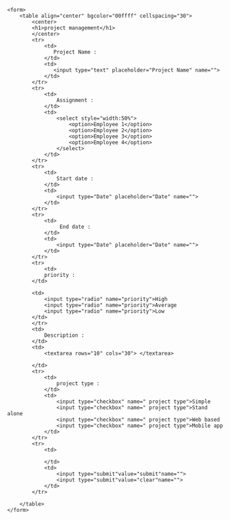 </head>
<body>
    
    <form>
        <table align="center" bgcolor="00ffff" cellspacing="30">
            <center>
            <h1>project management</h1>
            </center>
            <tr>
                <td>
                   Project Name :
                </td>
                <td>
                   <input type="text" placeholder="Project Name" name="">
                </td>
            </tr>
            <tr>
                <td>
                    Assignment :
                </td>
                <td>
                    <select style="width:50%">
                        <option>Employee 1</option>
                        <option>Employee 2</option>
                        <option>Employee 3</option>
                        <option>Employee 4</option>
                    </select>
                </td>
            </tr>
            <tr>
                <td>
                    Start date :
                </td>
                <td>
                    <input type="Date" placeholder="Date" name="">
                </td>
            </tr>
            <tr>
                <td>
                     End date :
                </td>
                <td>
                    <input type="Date" placeholder="Date" name="">
                </td>
            </tr>
            <tr>
                <td>
                priority :
            </td>
        
            <td>
                <input type="radio" name="priority">High
                <input type="radio" name="priority">Average
                <input type="radio" name="priority">Low
            </td>
            </tr>
            <td>
                Description :
            </td>
            <td>
                <textarea rows="10" cols="30"> </textarea>
            
            </td>
            <tr>
                <td>
                    project type :
                </td>
                <td>
                    <input type="checkbox" name=" project type">Simple
                    <input type="checkbox" name=" project type">Stand alone
                    <input type="checkbox" name=" project type">Web based
                    <input type="checkbox" name=" project type">Mobile app
                </td>
            </tr>
            <tr>
                <td>
                    
                </td>
                <td>
                    <input type="submit"value="submit"name="">
                    <input type="submit"value="clear"name="">
                </td>
            </tr>
           
        </table>
    </form>
</body>
